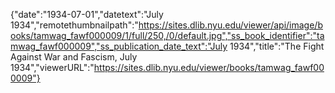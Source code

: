{"date":"1934-07-01","datetext":"July 1934","remotethumbnailpath":"https://sites.dlib.nyu.edu/viewer/api/image/books/tamwag_fawf000009/1/full/250,/0/default.jpg","ss_book_identifier":"tamwag_fawf000009","ss_publication_date_text":"July 1934","title":"The Fight Against War and Fascism, July 1934","viewerURL":"https://sites.dlib.nyu.edu/viewer/books/tamwag_fawf000009"}